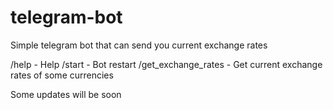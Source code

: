 # telegram-bot

Simple telegram bot that can send you current exchange rates


/help - Help
/start - Bot restart
/get_exchange_rates - Get current exchange rates of some currencies

Some updates will be soon
